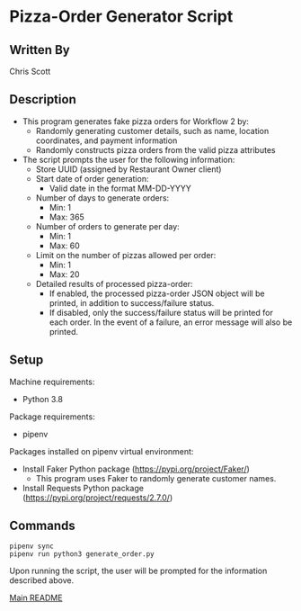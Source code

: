 # Pizza-Order Generator Script

## Written By
Chris Scott

## Description
  * This program generates fake pizza orders for Workflow 2 by:
    * Randomly generating customer details, such as name, location coordinates, and payment information
    * Randomly constructs pizza orders from the valid pizza attributes
  * The script prompts the user for the following information:
    * Store UUID (assigned by Restaurant Owner client)
    * Start date of order generation:
      * Valid date in the format MM-DD-YYYY
    * Number of days to generate orders:
      * Min: 1
      * Max: 365
    * Number of orders to generate per day:
      * Min: 1
      * Max: 60
    * Limit on the number of pizzas allowed per order:
      * Min: 1
      * Max: 20
    * Detailed results of processed pizza-order:
      * If enabled, the processed pizza-order JSON object will be printed, in addition to success/failure status.
      * If disabled, only the success/failure status will be printed for each order. In the event of a failure, an error message will also be printed.

## Setup
Machine requirements:
* Python 3.8

Package requirements:
* pipenv

Packages installed on pipenv virtual environment:
  * Install Faker Python package (https://pypi.org/project/Faker/)
    * This program uses Faker to randomly generate customer names.
  * Install Requests Python package (https://pypi.org/project/requests/2.7.0/)

## Commands
```
pipenv sync
pipenv run python3 generate_order.py
```
Upon running the script, the user will be prompted for the information described above.

[Main README](https://github.com/CPVazquez/CS6343Linear)